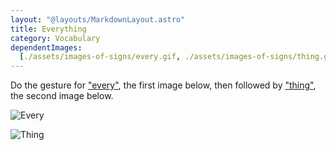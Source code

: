 ```yaml
---
layout: "@layouts/MarkdownLayout.astro"
title: Everything
category: Vocabulary
dependentImages:
  [./assets/images-of-signs/every.gif, ./assets/images-of-signs/thing.gif]
---
```


Do the gesture for ["every"](./every), the first image below,
then followed by ["thing"](./thing), the second image below.

![Every](@signs/every.gif)

![Thing](@signs/thing.gif)
